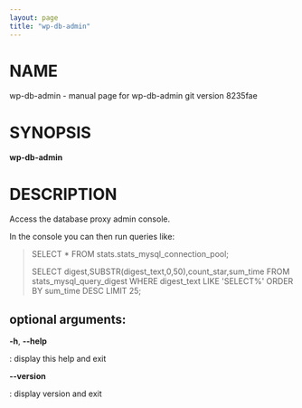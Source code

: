 ```yaml
---
layout: page
title: "wp-db-admin"
---
```



NAME
====

wp-db-admin - manual page for wp-db-admin git version 8235fae

SYNOPSIS
========

**wp-db-admin**

DESCRIPTION
===========

Access the database proxy admin console.

In the console you can then run queries like:

> SELECT \* FROM stats.stats\_mysql\_connection\_pool;
>
> SELECT digest,SUBSTR(digest\_text,0,50),count\_star,sum\_time FROM
> stats\_mysql\_query\_digest WHERE digest\_text LIKE \'SELECT%\' ORDER
> BY sum\_time DESC LIMIT 25;

optional arguments:
-------------------

**-h**, **\--help**

:   display this help and exit

**\--version**

:   display version and exit
